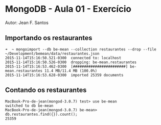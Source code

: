 # MongoDB - Aula 01 - Exercício

Autor: Jean F. Santos

## Importando os restaurantes

  ```
  ➜  ~ mongoimport --db be-mean --collection restaurantes --drop --file ~/Development/bemean/data/restaurantes.json
  2015-11-14T15:16:50.521-0300	connected to: localhost
  2015-11-14T15:16:50.526-0300	dropping: be-mean.restaurantes
  2015-11-14T15:16:53.462-0300	[########################] be-mean.restaurantes	11.4 MB/11.4 MB (100.0%)
  2015-11-14T15:16:53.628-0300	imported 25359 documents
  ```

## Contando os restaurantes

  ```
  MacBook-Pro-de-jean(mongod-3.0.7) test> use be-mean
  switched to db be-mean
  MacBook-Pro-de-jean(mongod-3.0.7) be-mean> db.restaurantes.find({}).count();
  25359
  ```
